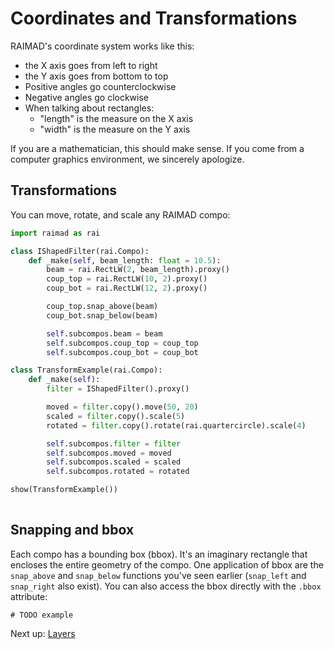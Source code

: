 # Coordinates and Transformations

RAIMAD's coordinate system works like this:

- the X axis goes from left to right
- the Y axis goes from bottom to top
- Positive angles go counterclockwise
- Negative angles go clockwise
- When talking about rectangles:
    - "length" is the measure on the X axis
    - "width" is the measure on the Y axis

If you are a mathematician,
this should make sense.
If you come from a computer graphics environment,
we sincerely apologize.

## Transformations

You can move, rotate, and scale any RAIMAD compo:

```python exec
import raimad as rai

class IShapedFilter(rai.Compo):
    def _make(self, beam_length: float = 10.5):
        beam = rai.RectLW(2, beam_length).proxy()
        coup_top = rai.RectLW(10, 2).proxy()
        coup_bot = rai.RectLW(12, 2).proxy()

        coup_top.snap_above(beam)
        coup_bot.snap_below(beam)

        self.subcompos.beam = beam
        self.subcompos.coup_top = coup_top
        self.subcompos.coup_bot = coup_bot

class TransformExample(rai.Compo):
    def _make(self):
        filter = IShapedFilter().proxy()

        moved = filter.copy().move(50, 20)
        scaled = filter.copy().scale(5)
        rotated = filter.copy().rotate(rai.quartercircle).scale(4)

        self.subcompos.filter = filter
        self.subcompos.moved = moved
        self.subcompos.scaled = scaled
        self.subcompos.rotated = rotated

show(TransformExample())
        
```

## Snapping and bbox

Each compo has a bounding box (bbox).
It's an imaginary rectangle that encloses the entire geometry of the compo.
One application of bbox are the `snap_above` and `snap_below` functions you've
seen earlier (`snap_left` and `snap_right` also exist).
You can also access the bbox directly with the `.bbox` attribute:

```exec python
# TODO example
```

Next up: [Layers](layers.md)

